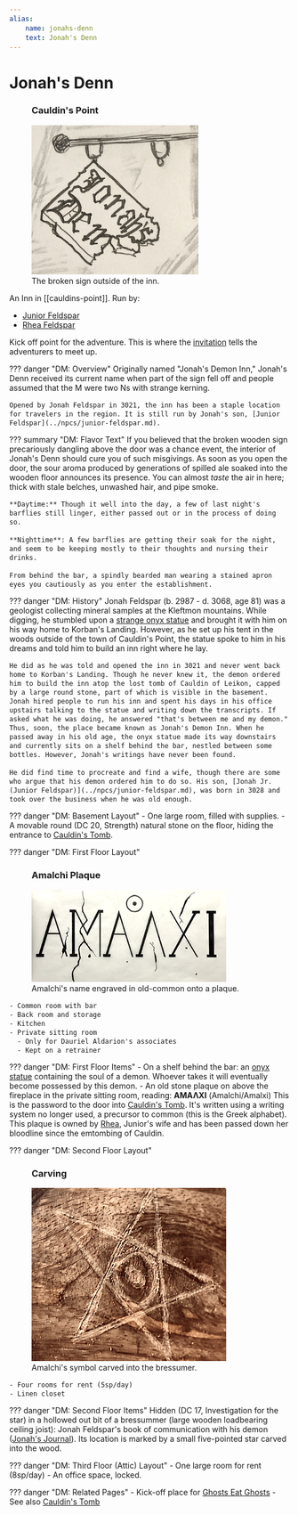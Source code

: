 ```yaml
---
alias:
    name: jonahs-denn
    text: Jonah's Denn
---
```

# Jonah's Denn

<figure class="infobox right">
  <h3>Cauldin's Point</h3>
  <img src="/assets/images/jonahs-denn-sign.png" />
  <figcaption>
    The broken sign outside of the inn.
  </figcaption>
</figure>

An Inn in [[cauldins-point]]. Run by:

- [Junior Feldspar](../npcs/junior-feldspar.md)
- [Rhea Feldspar](../npcs/rhea-feldspar.md)

Kick off point for the adventure. This is where the [invitation](../handouts/dauriels-invitation.md) tells the adventurers to meet up.

??? danger "DM: Overview"
    Originally named "Jonah's Demon Inn," Jonah's Denn received its current name when part of the sign fell off and people assumed that the M were two Ns with strange kerning.

    Opened by Jonah Feldspar in 3021, the inn has been a staple location for travelers in the region. It is still run by Jonah's son, [Junior Feldspar](../npcs/junior-feldspar.md).

??? summary "DM: Flavor Text"
    If you believed that the broken wooden sign precariously dangling above the door was a chance event, the interior of Jonah's Denn should cure you of such misgivings. As soon as you open the door, the sour aroma produced by generations of spilled ale soaked into the wooden floor announces its presence. You can almost *taste* the air in here; thick with stale belches, unwashed hair, and pipe smoke.

    **Daytime:** Though it well into the day, a few of last night's barflies still linger, either passed out or in the process of doing so.

    **Nighttime**: A few barflies are getting their soak for the night, and seem to be keeping mostly to their thoughts and nursing their drinks.

    From behind the bar, a spindly bearded man wearing a stained apron eyes you cautiously as you enter the establishment.

??? danger "DM: History"
    Jonah Feldspar (b. 2987 - d. 3068, age 81) was a geologist collecting mineral samples at the Kleftmon mountains. While digging, he stumbled upon a [strange onyx statue](../npcs/jonahs-demon.md) and brought it with him on his way home to Korban's Landing. However, as he set up his tent in the woods outside of the town of Cauldin's Point, the statue spoke to him in his dreams and told him to build an inn right where he lay.

    He did as he was told and opened the inn in 3021 and never went back home to Korban's Landing. Though he never knew it, the demon ordered him to build the inn atop the lost tomb of Cauldin of Leikon, capped by a large round stone, part of which is visible in the basement. Jonah hired people to run his inn and spent his days in his office upstairs talking to the statue and writing down the transcripts. If asked what he was doing, he answered "that's between me and my demon." Thus, soon, the place became known as Jonah's Demon Inn. When he passed away in his old age, the onyx statue made its way downstairs and currently sits on a shelf behind the bar, nestled between some bottles. However, Jonah's writings have never been found.

    He did find time to procreate and find a wife, though there are some who argue that his demon ordered him to do so. His son, [Jonah Jr. (Junior Feldspar)](../npcs/junior-feldspar.md), was born in 3028 and took over the business when he was old enough.

??? danger "DM: Basement Layout"
    - One large room, filled with supplies.
    - A movable round (DC 20, Strength) natural stone on the floor, hiding the entrance to [Cauldin's Tomb](cauldins-tomb.md).

??? danger "DM: First Floor Layout"
    <figure class="infobox right">
      <h3>Amalchi Plaque</h3>
      <a href="/assets/images/amalchi-plaque-full.png">
        <img src="/assets/images/amalchi-plaque-tiny.png" />
      </a>
      <figcaption>
        Amalchi's name engraved in old-common onto a plaque.
      </figcaption>
    </figure>

    - Common room with bar
    - Back room and storage
    - Kitchen
    - Private sitting room
      - Only for Dauriel Aldarion's associates
      - Kept on a retrainer

??? danger "DM: First Floor Items"
    - On a shelf behind the bar: an [onyx statue](../npcs/jonahs-demon.md) containing the soul of a demon. Whoever takes it will eventually become possessed by this demon.
    - An old stone plaque on above the fireplace in the private sitting room, reading: **ΑΜΑΛΧΙ** (Amalchi/Amalxi) This is the password to the door into [Cauldin's Tomb](../sidequests/tomb-raiders.md). It's written using a writing system no longer used, a precursor to common (this is the Greek alphabet). This plaque is owned by [Rhea](../npcs/rhea-feldspar.md), Junior's wife and has been passed down her bloodline since the emtombing of Cauldin.

??? danger "DM: Second Floor Layout"
    <figure class="infobox right">
      <h3>Carving</h3>
      <a href="/assets/images/amalchi-carve-full.png">
        <img src="/assets/images/amalchi-carve-tiny.png" />
      </a>
      <figcaption>
        Amalchi's symbol carved into the bressumer.
      </figcaption>
    </figure>

    - Four rooms for rent (5sp/day)
    - Linen closet

??? danger "DM: Second Floor Items"
    Hidden (DC 17, Investigation for the star) in a hollowed out bit of a bressummer (large wooden loadbearing ceiling joist): Jonah Feldspar's book of communication with his demon ([Jonah's Journal](../../../items/jonahs-journal.md)). Its location is marked by a small five-pointed star carved into the wood.

??? danger "DM: Third Floor (Attic) Layout"
    - One large room for rent (8sp/day)
    - An office space, locked.

??? danger "DM: Related Pages"
    - Kick-off place for [Ghosts Eat Ghosts](../sidequests/ghosts-eat-ghosts.md)
    - See also [Cauldin's Tomb](cauldins-tomb.md)
